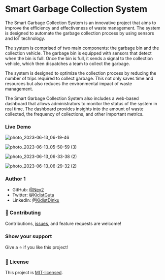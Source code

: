 # Smart Garbage Collection System

The Smart Garbage Collection System is an innovative project that aims to improve the efficiency and effectiveness of waste management. The system is designed to automate the garbage collection process by using sensors and IoT technology.

The system is comprised of two main components: the garbage bin and the collection vehicle. The garbage bin is equipped with sensors that detect when the bin is full. Once the bin is full, it sends a signal to the collection vehicle, which then dispatches a team to collect the garbage.

The system is designed to optimize the collection process by reducing the number of trips required to collect garbage. This not only saves time and resources but also reduces the environmental impact of waste management.

The Smart Garbage Collection System also includes a web-based dashboard that allows administrators to monitor the status of the system in real time. The dashboard provides insights into the amount of waste collected, the frequency of collections, and other important metrics.

### Live Demo

![photo_2023-06-13_06-19-46](https://github.com/Ney2/SGCS/assets/95876178/80299342-2b77-44ec-9743-e8e3eed914a8)

![photo_2023-06-13_05-50-59 (3)](https://github.com/Ney2/SGCS/assets/95876178/5fc8dcba-7b0e-4ab0-9ea4-aa3a835bca84)

![photo_2023-06-13_06-33-38 (2)](https://github.com/Ney2/SGCS/assets/95876178/97f635b6-5433-4020-93e0-c5e5434a753b)

![photo_2023-06-13_06-29-32 (2)](https://github.com/Ney2/SGCS/assets/95876178/d16b7882-7fa7-4c8b-856d-7b53473904cb)

### Author 1

- GitHub: [@Ney2](https://github.com/Ney2)
- Twitter: [@KidistGuta](https://twitter.com/GutaKidist)
- LinkedIn: [@KidistDinku](https://www.linkedin.com/in/kidist-guta-014025183/)

### 🤝 Contributing

Contributions, [issues](https://github.com/Ney2/SGCS/issues), and feature requests are welcome!

### Show your support

Give a ⭐️ if you like this project!

### 📝 License

This project is [MIT-licensed](https://github.com/Ney2/SmartGarbageCollectionSystem/blob/main/LICENSE).
